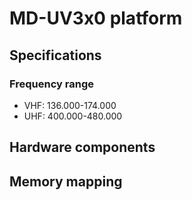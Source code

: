 # MD-UV3x0 platform
 
## Specifications
### Frequency range
* VHF: 136.000-174.000
* UHF: 400.000-480.000

## Hardware components
 
## Memory mapping
